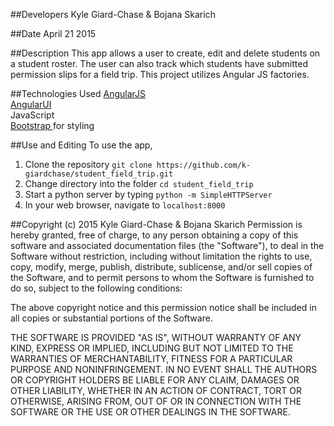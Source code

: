##Developers
Kyle Giard-Chase & Bojana Skarich

##Date
April 21 2015


##Description
This app allows a user to create, edit and delete students on a student roster. The user can also track which students have submitted permission slips for a field trip. This project utilizes Angular JS factories.

##Technologies Used
<a href='https://angularjs.org/'>AngularJS</a> <br>
<a href='http://angular-ui.github.io/'>AngularUI</a><br>
JavaScript <br>
<a href='http://getbootstrap.com/'>Bootstrap </a>for styling <br>



##Use and Editing
To use the app,<br>
1. Clone the repository `git clone https://github.com/k-giardchase/student_field_trip.git`<br>
2. Change directory into the folder `cd student_field_trip`<br>
3. Start a python server by typing `python -m SimpleHTTPServer` <br>
4. In your web browser, navigate to `localhost:8000` <br>


##Copyright (c) 2015 Kyle Giard-Chase & Bojana Skarich
Permission is hereby granted, free of charge, to any person obtaining a copy
of this software and associated documentation files (the "Software"), to deal
in the Software without restriction, including without limitation the rights
to use, copy, modify, merge, publish, distribute, sublicense, and/or sell
copies of the Software, and to permit persons to whom the Software is
furnished to do so, subject to the following conditions:

The above copyright notice and this permission notice shall be included in
all copies or substantial portions of the Software.

THE SOFTWARE IS PROVIDED "AS IS", WITHOUT WARRANTY OF ANY KIND, EXPRESS OR
IMPLIED, INCLUDING BUT NOT LIMITED TO THE WARRANTIES OF MERCHANTABILITY,
FITNESS FOR A PARTICULAR PURPOSE AND NONINFRINGEMENT. IN NO EVENT SHALL THE
AUTHORS OR COPYRIGHT HOLDERS BE LIABLE FOR ANY CLAIM, DAMAGES OR OTHER
LIABILITY, WHETHER IN AN ACTION OF CONTRACT, TORT OR OTHERWISE, ARISING FROM,
OUT OF OR IN CONNECTION WITH THE SOFTWARE OR THE USE OR OTHER DEALINGS IN
THE SOFTWARE.
